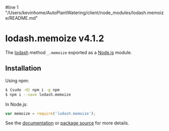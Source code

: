 #line 1 "/Users/kevinhome/AutoPlantWatering/client/node_modules/lodash.memoize/README.md"
# lodash.memoize v4.1.2

The [lodash](https://lodash.com/) method `_.memoize` exported as a [Node.js](https://nodejs.org/) module.

## Installation

Using npm:
```bash
$ {sudo -H} npm i -g npm
$ npm i --save lodash.memoize
```

In Node.js:
```js
var memoize = require('lodash.memoize');
```

See the [documentation](https://lodash.com/docs#memoize) or [package source](https://github.com/lodash/lodash/blob/4.1.2-npm-packages/lodash.memoize) for more details.
